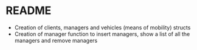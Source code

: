 # README
- Creation of clients, managers and vehicles (means of mobility) structs
- Creation of manager function to insert managers, show a list of all the managers and remove managers